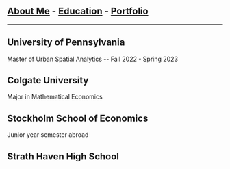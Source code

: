 ## [About Me](/index.md) - [Education](/education.md) - [Portfolio](/portfolio.md)

---

## University of Pennsylvania
  
  Master of Urban Spatial Analytics -- Fall 2022 - Spring 2023
  
## Colgate University

  Major in Mathematical Economics 
  
## Stockholm School of Economics 
  
  Junior year semester abroad

## Strath Haven High School